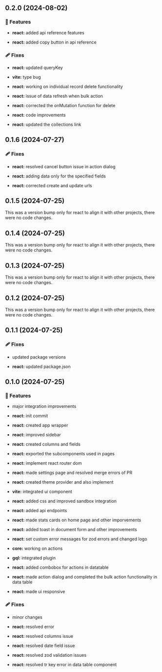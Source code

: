 ## 0.2.0 (2024-08-02)


### 🚀 Features

- **react:** added api reference features

- **react:** added copy button in api reference


### 🩹 Fixes

- **react:** updated queryKey

- **vite:** type bug

- **react:** working on individual record delete functionality

- **react:** issue of data refresh when bulk action

- **react:** corrected the onMutation function for delete

- **react:** code improvements

- **react:** updated the collections link

## 0.1.6 (2024-07-27)


### 🩹 Fixes

- **react:** resolved cancel button issue in action dialog

- **react:** adding data only for the specified fields

- **react:** corrected create and update urls

## 0.1.5 (2024-07-25)

This was a version bump only for react to align it with other projects, there were no code changes.

## 0.1.4 (2024-07-25)

This was a version bump only for react to align it with other projects, there were no code changes.

## 0.1.3 (2024-07-25)

This was a version bump only for react to align it with other projects, there were no code changes.

## 0.1.2 (2024-07-25)

This was a version bump only for react to align it with other projects, there were no code changes.

## 0.1.1 (2024-07-25)


### 🩹 Fixes

- updated package versions

- **react:** updated package.json

## 0.1.0 (2024-07-25)


### 🚀 Features

- major integration improvements

- **react:** init commit

- **react:** created app wrapper

- **react:** improved sidebar

- **react:** created columns and fields

- **react:** exported the subcomponents used in pages

- **react:** implement react router dom

- **react:** made settings page and resolved merge errors of PR

- **react:** created theme provider and also implement

- **vite:** integrated ui component

- **react:** added css and improved sandbox integration

- **react:** added api endpoints

- **react:** made stats cards on home page and other imporvements

- **react:** added toast in document form and other improvements

- **react:** set custom error messages for zod errors and changed logo

- **core:** working on actions

- **gql:** integrated plugin

- **react:** added combobox for actions in datatable

- **react:** made action dialog and completed the bulk action functionality in data table

- **react:** made ui responsive


### 🩹 Fixes

- minor changes

- **react:** resolved error

- **react:** resolved columns issue

- **react:** resolved date field issue

- **react:** resolved zod validation issues

- **react:** resolved tr key error in data table component
